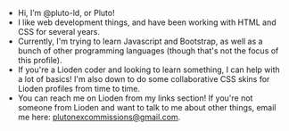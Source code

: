 - Hi, I’m @pluto-ld, or Pluto!
- I like web development things, and have been working with HTML and CSS for several years.
- Currently, I'm trying to learn Javascript and Bootstrap, as well as a bunch of other programming languages (though that's not the focus of this profile).
- If you're a Lioden coder and looking to learn something, I can help with a lot of basics! I'm also down to do some collaborative CSS skins for Lioden profiles from time to time.
- You can reach me on Lioden from my links section! If you're not someone from Lioden and want to talk to me about other things, email me here: plutonexcommissions@gmail.com.

<!---
pluto-ld/pluto-ld is a ✨ special ✨ repository because its `README.md` (this file) appears on your GitHub profile.
You can click the Preview link to take a look at your changes.
--->
